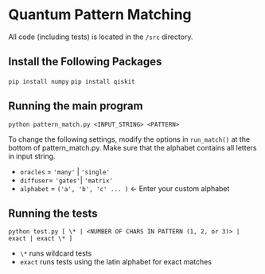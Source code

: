 # Quantum Pattern Matching

All code (including tests) is located in the `/src` directory.

## Install the Following Packages
`pip install numpy`
`pip install qiskit`

## Running the main program
```
python pattern_match.py <INPUT_STRING> <PATTERN>
```
To change the following settings, modify the options in `run_match()` at the bottom of pattern_match.py.
Make sure that the alphabet contains all letters in input string.
* `oracles` = `'many'` | `'single'`
* `diffuser`= `'gates'`| `'matrix'`
* `alphabet` = `('a', 'b', 'c' ... )` <- Enter your custom alphabet

## Running the tests
```
python test.py [ \* | <NUMBER OF CHARS IN PATTERN (1, 2, or 3)> | exact | exact \* ]
```
* `\*` runs wildcard tests
* `exact` runs tests using the latin alphabet for exact matches
